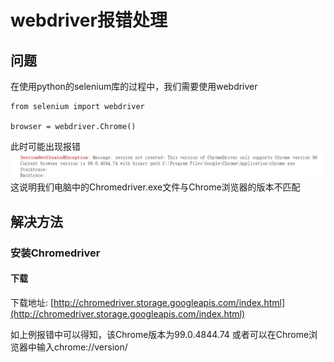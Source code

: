 # webdriver报错处理
## 问题
在使用python的selenium库的过程中，我们需要使用webdriver
```
from selenium import webdriver

browser = webdriver.Chrome()
```
此时可能出现报错
![error](/images/2022-3-19-webdriver报错/cookies报错.png)
这说明我们电脑中的Chromedriver.exe文件与Chrome浏览器的版本不匹配
## 解决方法
### 安装Chromedriver
#### 下载
下载地址: [http://chromedriver.storage.googleapis.com/index.html](http://chromedriver.storage.googleapis.com/index.html)

如上例报错中可以得知，该Chrome版本为99.0.4844.74
或者可以在Chrome浏览器中输入chrome://version/

